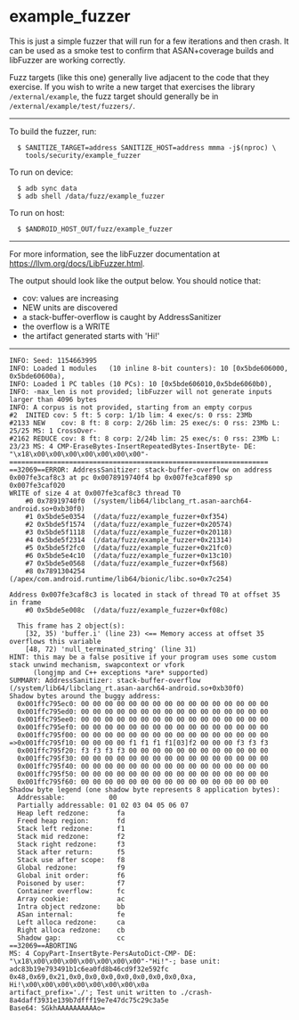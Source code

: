 # example_fuzzer

This is just a simple fuzzer that will run for a few iterations
and then crash. It can be used as a smoke test to confirm that
ASAN+coverage builds and libFuzzer are working correctly.

Fuzz targets (like this one) generally live adjacent to the code that they
exercise. If you wish to write a new target that exercises the library
`/external/example`, the fuzz target should generally be in
`/external/example/test/fuzzers/`.

--------------------------------------------------------------------------------

To build the fuzzer, run:
```
  $ SANITIZE_TARGET=address SANITIZE_HOST=address mmma -j$(nproc) \
    tools/security/example_fuzzer
```
To run on device:
```
  $ adb sync data
  $ adb shell /data/fuzz/example_fuzzer
```
To run on host:
```
  $ $ANDROID_HOST_OUT/fuzz/example_fuzzer
```

--------------------------------------------------------------------------------

For more information, see the libFuzzer documentation at
https://llvm.org/docs/LibFuzzer.html.

The output should look like the output below. You should notice that:
- cov: values are increasing
- NEW units are discovered
- a stack-buffer-overflow is caught by AddressSanitizer
- the overflow is a WRITE
- the artifact generated starts with 'Hi!'

--------------------------------------------------------------------------------

```
INFO: Seed: 1154663995
INFO: Loaded 1 modules   (10 inline 8-bit counters): 10 [0x5bde606000, 0x5bde60600a),
INFO: Loaded 1 PC tables (10 PCs): 10 [0x5bde606010,0x5bde6060b0),
INFO: -max_len is not provided; libFuzzer will not generate inputs larger than 4096 bytes
INFO: A corpus is not provided, starting from an empty corpus
#2  INITED cov: 5 ft: 5 corp: 1/1b lim: 4 exec/s: 0 rss: 23Mb
#2133 NEW    cov: 8 ft: 8 corp: 2/26b lim: 25 exec/s: 0 rss: 23Mb L: 25/25 MS: 1 CrossOver-
#2162 REDUCE cov: 8 ft: 8 corp: 2/24b lim: 25 exec/s: 0 rss: 23Mb L: 23/23 MS: 4 CMP-EraseBytes-InsertRepeatedBytes-InsertByte- DE: "\x18\x00\x00\x00\x00\x00\x00\x00"-
=================================================================
==32069==ERROR: AddressSanitizer: stack-buffer-overflow on address 0x007fe3caf8c3 at pc 0x0078919740f4 bp 0x007fe3caf890 sp 0x007fe3caf020
WRITE of size 4 at 0x007fe3caf8c3 thread T0
    #0 0x78919740f0  (/system/lib64/libclang_rt.asan-aarch64-android.so+0xb30f0)
    #1 0x5bde5e0354  (/data/fuzz/example_fuzzer+0xf354)
    #2 0x5bde5f1574  (/data/fuzz/example_fuzzer+0x20574)
    #3 0x5bde5f1118  (/data/fuzz/example_fuzzer+0x20118)
    #4 0x5bde5f2314  (/data/fuzz/example_fuzzer+0x21314)
    #5 0x5bde5f2fc0  (/data/fuzz/example_fuzzer+0x21fc0)
    #6 0x5bde5e4c10  (/data/fuzz/example_fuzzer+0x13c10)
    #7 0x5bde5e0568  (/data/fuzz/example_fuzzer+0xf568)
    #8 0x7891304254  (/apex/com.android.runtime/lib64/bionic/libc.so+0x7c254)

Address 0x007fe3caf8c3 is located in stack of thread T0 at offset 35 in frame
    #0 0x5bde5e008c  (/data/fuzz/example_fuzzer+0xf08c)

  This frame has 2 object(s):
    [32, 35) 'buffer.i' (line 23) <== Memory access at offset 35 overflows this variable
    [48, 72) 'null_terminated_string' (line 31)
HINT: this may be a false positive if your program uses some custom stack unwind mechanism, swapcontext or vfork
      (longjmp and C++ exceptions *are* supported)
SUMMARY: AddressSanitizer: stack-buffer-overflow (/system/lib64/libclang_rt.asan-aarch64-android.so+0xb30f0)
Shadow bytes around the buggy address:
  0x001ffc795ec0: 00 00 00 00 00 00 00 00 00 00 00 00 00 00 00 00
  0x001ffc795ed0: 00 00 00 00 00 00 00 00 00 00 00 00 00 00 00 00
  0x001ffc795ee0: 00 00 00 00 00 00 00 00 00 00 00 00 00 00 00 00
  0x001ffc795ef0: 00 00 00 00 00 00 00 00 00 00 00 00 00 00 00 00
  0x001ffc795f00: 00 00 00 00 00 00 00 00 00 00 00 00 00 00 00 00
=>0x001ffc795f10: 00 00 00 00 f1 f1 f1 f1[03]f2 00 00 00 f3 f3 f3
  0x001ffc795f20: f3 f3 f3 f3 00 00 00 00 00 00 00 00 00 00 00 00
  0x001ffc795f30: 00 00 00 00 00 00 00 00 00 00 00 00 00 00 00 00
  0x001ffc795f40: 00 00 00 00 00 00 00 00 00 00 00 00 00 00 00 00
  0x001ffc795f50: 00 00 00 00 00 00 00 00 00 00 00 00 00 00 00 00
  0x001ffc795f60: 00 00 00 00 00 00 00 00 00 00 00 00 00 00 00 00
Shadow byte legend (one shadow byte represents 8 application bytes):
  Addressable:           00
  Partially addressable: 01 02 03 04 05 06 07
  Heap left redzone:       fa
  Freed heap region:       fd
  Stack left redzone:      f1
  Stack mid redzone:       f2
  Stack right redzone:     f3
  Stack after return:      f5
  Stack use after scope:   f8
  Global redzone:          f9
  Global init order:       f6
  Poisoned by user:        f7
  Container overflow:      fc
  Array cookie:            ac
  Intra object redzone:    bb
  ASan internal:           fe
  Left alloca redzone:     ca
  Right alloca redzone:    cb
  Shadow gap:              cc
==32069==ABORTING
MS: 4 CopyPart-InsertByte-PersAutoDict-CMP- DE: "\x18\x00\x00\x00\x00\x00\x00\x00"-"Hi!"-; base unit: adc83b19e793491b1c6ea0fd8b46cd9f32e592fc
0x48,0x69,0x21,0x0,0x0,0x0,0x0,0x0,0x0,0x0,0xa,
Hi!\x00\x00\x00\x00\x00\x00\x00\x0a
artifact_prefix='./'; Test unit written to ./crash-8a4daff3931e139b7dfff19e7e47dc75c29c3a5e
Base64: SGkhAAAAAAAAAAo=
```
